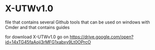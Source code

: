 # X-UTWv1.0

file that contains several Github tools that can be used on windows with Cmder and that contains guides

for download X-UTWv1.0 go on https://drive.google.com/open?id=14xTG45faAoji3rMFG1xabxy9Lt0OPrcO
